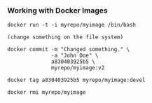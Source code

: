 <!-- .slide: data-menu-title="Working with Docker Images" -->

### Working with Docker Images

```
docker run -t -i myrepo/myimage /bin/bash

(change something on the file system)

docker commit -m "Changed something." \
              -a "John Doe" \
              a830403925b5 \
              myrepo/myimage:v2

docker tag a830403925b5 myrepo/myimage:devel

docker rmi myrepo/myimage
```
